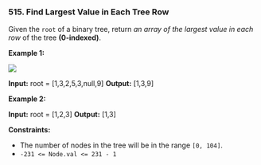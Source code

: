 ### 515\. Find Largest Value in Each Tree Row

Given the `root` of a binary tree, return _an array of the largest value in each row_ of the tree **(0-indexed)**.

**Example 1:**

![](https://assets.leetcode.com/uploads/2020/08/21/largest_e1.jpg)

**Input:** root = \[1,3,2,5,3,null,9\]
**Output:** \[1,3,9\]

**Example 2:**

**Input:** root = \[1,2,3\]
**Output:** \[1,3\]

**Constraints:**

*   The number of nodes in the tree will be in the range `[0, 104]`.
*   `-231 <= Node.val <= 231 - 1`
